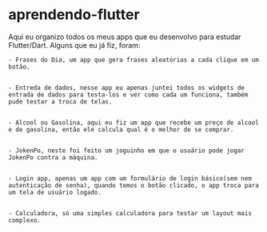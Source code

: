 # aprendendo-flutter

Aqui eu organizo todos os meus apps que eu desenvolvo para estudar Flutter/Dart. Alguns que
eu já fiz, foram:

	- Frases do Dia, um app que gera frases aleatórias a cada clique em um botão.
	
	
	- Entreda de dados, nesse app eu apenas juntei todos os widgets de entrada de dados para testa-los e ver como cada um funciona, também pude testar a troca de telas.
	

	- Alcool ou Gasolina, aqui eu fiz um app que recebe um preço de alcool e de gasolina, então ele calcula qual é o melhor de se comprar.
	

	- JokenPo, neste foi feito um joguinho em que o usuário pode jogar JokenPo contra a máquina.


	- Login app, apenas um app com um formulário de login básico(sem nem autenticação de senha), quando temos o botão clicado, o app troca para um tela de usuário logado.


	- Calculadora, só uma simples calculadora para testar um layout mais complexo.
